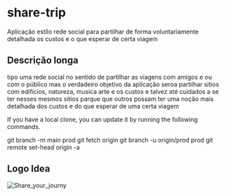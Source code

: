 # share-trip
Aplicação estilo rede social para partilhar de forma voluntariamente detalhada os custos e o que esperar de certa viagem

## Descrição longa

tipo uma rede social no sentido de partilhar as viagens com amigos e ou com o público mas o verdadeiro objetivo da aplicação seroa partilhar sitios com edifícios, natureza, musica arte e os custos e talvez até cuidados a se ter nesses mesmos sitios parque que outros possam ter uma noção mais detalhada dos custos e do que esperar de uma certa viagem


If you have a local clone, you can update it by running the following commands.

git branch -m main prod
git fetch origin
git branch -u origin/prod prod
git remote set-head origin -a

## Logo Idea
![Share_your_journy](https://github.com/user-attachments/assets/f9c39f85-e642-4f82-9b14-1190e66257a1)
